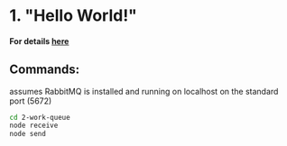 # 1. "Hello World!"
#### For details [here](https://www.rabbitmq.com/tutorials/tutorial-one-javascript.html)

## Commands:
assumes RabbitMQ is installed and running on localhost on the standard port (5672)
```sh
cd 2-work-queue
node receive
node send
```